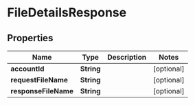 

# FileDetailsResponse


## Properties

| Name | Type | Description | Notes |
|------------ | ------------- | ------------- | -------------|
|**accountId** | **String** |  |  [optional] |
|**requestFileName** | **String** |  |  [optional] |
|**responseFileName** | **String** |  |  [optional] |



